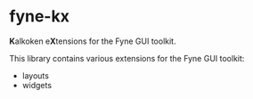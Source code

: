 # fyne-kx

**K**alkoken e**X**tensions for the Fyne GUI toolkit.

This library contains various extensions for the Fyne GUI toolkit:

- layouts
- widgets
